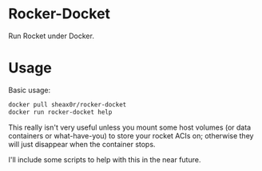 # Rocker-Docket
Run Rocket under Docker.

# Usage
Basic usage:
```bash
docker pull sheax0r/rocker-docket
docker run rocker-docket help 
```

This really isn't very useful unless you mount some host volumes (or data containers or what-have-you)
to store your rocket ACIs on; otherwise they will just disappear when the container stops.

I'll include some scripts to help with this in the near future.

